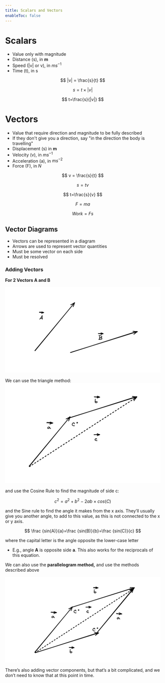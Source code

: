 ```yaml
---
title: Scalars and Vectors
enableToc: false
---
```


# Scalars

-   Value only with magnitude
-   Distance (s), in **m**
-   Speed (|v| or v), in $ms^{-1}$
-   Time (t), in s

$$ |v| = \frac{s}{t} $$

$$ s = t\times|v| $$

$$ t=\frac{s}{|v|} $$

# Vectors

-   Value that require direction and magnitude to be fully described
-   If they don't give you a direction, say "in the direction the body is travelling"
-   Displacement (s) in **m**
-   Velocity (v), in $ms^{-1}$
-   Acceleration (a), in $ms^{-2}$
-   Force (F), in $N$

$$ v = \frac{s}{t} $$

$$ s = tv $$

$$ t=\frac{s}{v} $$

$$ F=ma $$

$$ Work=Fs $$

## Vector Diagrams

-   Vectors can be represented in a diagram
-   Arrows are used to represent vector quantities
-   Must be some vector on each side
-   Must be resolved

### Adding Vectors

******************************************For 2 Vectors A and B******************************************

![](Images/vec.png)

We can use the triangle method:
![](Images/tri.png)


and use the Cosine Rule to find the magnitude of side c:

$$ c^2=a^2+b^2-2ab\times cos(C) $$

and the Sine rule to find the angle it makes from the x axis. They’ll usually give you another angle, to add to this value, as this is not connected to the x or y axis.

$$ \frac {sin(A)}{a}=\frac {sin(B)}{b}=\frac {sin(C)}{c} $$

where the capital letter is the angle opposite the lower-case letter
- E.g., angle **A** is opposite side **a**. 
This also works for the reciprocals of this equation.


We can also use the ******parallelogram method,****** and use the methods described above

![](Images/para.png)

There’s also adding vector components, but that’s a bit complicated, and we don’t need to know that at this point in time.